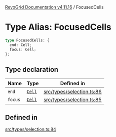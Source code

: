 [RevoGrid Documentation v4.11.16](README.md) / FocusedCells

# Type Alias: FocusedCells

```ts
type FocusedCells: {
  end: Cell;
  focus: Cell;
};
```

## Type declaration

| Name | Type | Defined in |
| ------ | ------ | ------ |
| `end` | [`Cell`](Interface.Cell.md) | [src/types/selection.ts:86](https://github.com/revolist/revogrid/blob/763c92aaba8e74029a3eccde1c674251aae1a42c/src/types/selection.ts#L86) |
| `focus` | [`Cell`](Interface.Cell.md) | [src/types/selection.ts:85](https://github.com/revolist/revogrid/blob/763c92aaba8e74029a3eccde1c674251aae1a42c/src/types/selection.ts#L85) |

## Defined in

[src/types/selection.ts:84](https://github.com/revolist/revogrid/blob/763c92aaba8e74029a3eccde1c674251aae1a42c/src/types/selection.ts#L84)
